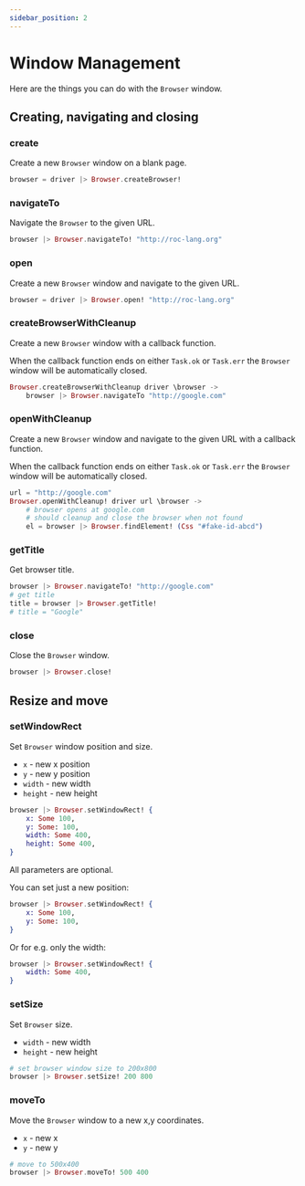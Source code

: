 ```yaml
---
sidebar_position: 2
---
```


# Window Management

Here are the things you can do with the `Browser` window.

## Creating, navigating and closing

### create

Create a new `Browser` window on a blank page.

```elixir
browser = driver |> Browser.createBrowser!
```

### navigateTo

Navigate the `Browser` to the given URL.

```elixir
browser |> Browser.navigateTo! "http://roc-lang.org"
```

### open

Create a new `Browser` window and navigate to the given URL.

```elixir
browser = driver |> Browser.open! "http://roc-lang.org"
```

### createBrowserWithCleanup

Create a new `Browser` window with a callback function.

When the callback function ends on either `Task.ok` or `Task.err`
the `Browser` window will be automatically closed.

```elixir
Browser.createBrowserWithCleanup driver \browser ->
    browser |> Browser.navigateTo "http://google.com"
```

### openWithCleanup

Create a new `Browser` window and navigate to the given URL
with a callback function.

When the callback function ends on either `Task.ok` or `Task.err`
the `Browser` window will be automatically closed.

```elixir
url = "http://google.com"
Browser.openWithCleanup! driver url \browser ->
    # browser opens at google.com
    # should cleanup and close the browser when not found
    el = browser |> Browser.findElement! (Css "#fake-id-abcd")
```

### getTitle

Get browser title.

```elixir
browser |> Browser.navigateTo! "http://google.com"
# get title
title = browser |> Browser.getTitle!
# title = "Google"
```

### close

Close the `Browser` window.

```elixir
browser |> Browser.close!
```

## Resize and move

### setWindowRect

Set `Browser` window position and size.

- `x` - new x position
- `y` - new y position
- `width` - new width
- `height` - new height

```elixir
browser |> Browser.setWindowRect! {
    x: Some 100,
    y: Some: 100,
    width: Some 400,
    height: Some 400,
}
```

All parameters are optional.

You can set just a new position:

```elixir
browser |> Browser.setWindowRect! {
    x: Some 100,
    y: Some: 100,
}
```

Or for e.g. only the width:

```elixir
browser |> Browser.setWindowRect! {
    width: Some 400,
}
```

### setSize

Set `Browser` size.

- `width` - new width
- `height` - new height

```elixir
# set browser window size to 200x800
browser |> Browser.setSize! 200 800
```

### moveTo

Move the `Browser` window to a new x,y coordinates.

- `x` - new x
- `y` - new y

```elixir
# move to 500x400
browser |> Browser.moveTo! 500 400
```
